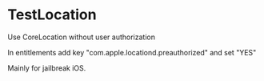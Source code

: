 TestLocation
============

Use CoreLocation without user authorization

In entitlements add key "com.apple.locationd.preauthorized" and set "YES"

Mainly for jailbreak iOS. 

